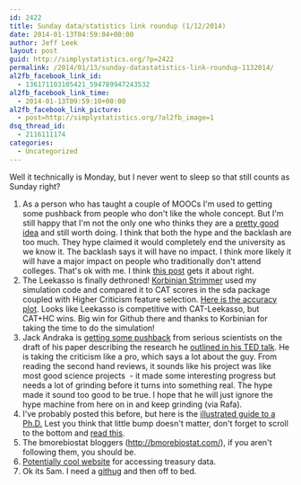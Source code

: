 ```yaml
---
id: 2422
title: Sunday data/statistics link roundup (1/12/2014)
date: 2014-01-13T04:59:04+00:00
author: Jeff Leek
layout: post
guid: http://simplystatistics.org/?p=2422
permalink: /2014/01/13/sunday-datastatistics-link-roundup-1132014/
al2fb_facebook_link_id:
  - 136171103105421_594789947243532
al2fb_facebook_link_time:
  - 2014-01-13T09:59:10+00:00
al2fb_facebook_link_picture:
  - post=http://simplystatistics.org/?al2fb_image=1
dsq_thread_id:
  - 2116111174
categories:
  - Uncategorized
---
```

Well it technically is Monday, but I never went to sleep so that still counts as Sunday right?

  1. As a person who has taught a couple of MOOCs I'm used to getting some pushback from people who don't like the whole concept. But I'm still happy that I'm not the only one who thinks they are a [pretty good idea](http://www.eduwire.com/technology/more-not-or-fear-and-loathing-the-world-of-moocs/) and still worth doing. I think that both the hype and the backlash are too much. They hype claimed it would completely end the university as we know it. The backlash says it will have no impact. I think more likely it will have a major impact on people who traditionally don't attend colleges. That's ok with me. I think [this post](http://science-and-food.blogspot.com/2013/06/on-super-professors-and-mooc-pushback.html) gets it about right.
  2. The Leekasso is finally dethroned! [Korbinian Strimmer](http://strimmerlab.org/korbinian.html) used my simulation code and compared it to CAT scores in the sda package coupled with Higher Criticism feature selection. [Here is the accuracy plot](https://github.com/jtleek/leekasso/blob/master/cat-vs-leekasso.png). Looks like Leekasso is competitive with CAT-Leekasso, but CAT+HC wins. Big win for Github there and thanks to Korbinian for taking the time to do the simulation!
  3. Jack Andraka is [getting some pushback](http://www.forbes.com/sites/matthewherper/2014/01/08/why-biotech-whiz-kid-jack-andraka-is-not-on-the-forbes-30-under-30-list/) from serious scientists on the draft of his paper describing the research he [outlined in his TED talk](http://www.ted.com/talks/jack_andraka_a_promising_test_for_pancreatic_cancer_from_a_teenager.html). He is taking the criticism like a pro, which says a lot about the guy. From reading the second hand reviews, it sounds like his project was like most good science projects  - it made some interesting progress but needs a lot of grinding before it turns into something real. The hype made it sound too good to be true. I hope that he will just ignore the hype machine from here on in and keep grinding (via Rafa).
  4. I've probably posted this before, but here is the [illustrated guide to a Ph.D.](http://matt.might.net/articles/phd-school-in-pictures/) Lest you think that little bump doesn't matter, don't forget to scroll to the bottom and [read this](http://matt.might.net/articles/my-sons-killer/).
  5. The bmorebiostat bloggers (<http://bmorebiostat.com/>), if you aren't following them, you should be.
  6. [Potentially cool website](http://source.opennews.org/en-US/articles/introducing-treasuryio/) for accessing treasury data.
  7. Ok its 5am. I need a [githug](https://twitter.com/rdpeng/status/422382846041665537) and then off to bed.